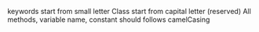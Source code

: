 keywords start from small letter
Class start from capital letter (reserved)
All methods, variable name, constant should follows camelCasing